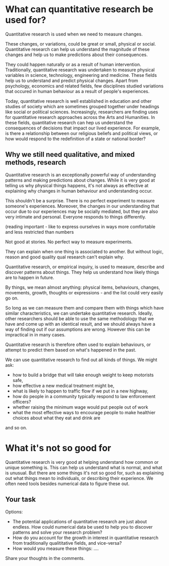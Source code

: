 # What can quantitative research be used for?

Quantitative research is used when we need to measure changes.  

These changes, or variations, could be great or small, physical or social.  Quantitative research can help us understand the magnitude of these changes and help us to make predictions about their consequences.

They could happen naturally or as a result of human intervention.  Traditionally, quantitative research was undertaken to measure physical variables in science, technology, engineering and medicine.  These fields help us to understand and predict physical changes.
Apart from psychology, economics and related fields, few disciplines studied variations that occured in human behaviour as a result of people's experiences. 

Today, quantitative research is well established in education and other studies of society which are sometimes grouped together under headings like social or political sciences.  Increasingly, researchers are finding uses for quantitative research approaches across the Arts and Humanities.  In these fields, quantitative research can hep us understand the consequences of decisions that impact our lived experience.  For example, is there a relationship between our religious beliefs and political views, or how would respond to the redefinition of a state or national border?

## Why we still need qualitative, and mixed methods, research

Quantitative research is an exceptionally powerful way of understanding patterns and making predictions about changes.  While it is very good at telling us why physical things happens, it's not always as effective at explaining why changes in human behaviour and understanding occur.

This shouldn't be a surprise.  There is no perfect experiment to measure someone's experiences.  Moreover, the changes in our understanding that occur due to our experiences may be socially mediated, but they are also very intimate and personal.  Everyone responds to things differently.

(reading important - like to express ourselves in ways more comfortable and less restricted than numbers

Not good at stories.  No perfect way to measure experiments.  





They can explain when one thing is associated to another.  But without logic, reason and good quality qual research can't explain why.


Quantitative research, or empirical inquiry, is used to measure, describe and discover patterns about things.  They help us understand how likely things are to happen in future.

By things, we mean almost anything: physical items, behaviours, changes, movements, growth, thoughts or expressions - and the list could very easily go on.

So long as we can measure them and compare them with things which have similar characteristics, we can undertake quantitative research. Ideally, other researchers should be able to use the same methodology that we have and come up with an identical result, and we should always have a way of finding out if our assumptions are wrong. However this can be impractical in in many cases.  

Quantitative research is therefore often used to explain behaviours, or attempt to predict them based on what's happened in the past.  

We can use quantitative research to find out all kinds of things.  We might ask:

* how to build a bridge that will take enough weight to keep motorists safe, 
* how effective a new medical treatment might be, 
* what is likely to happen to traffic flow if we put in a new highway, 
* how do people in a community typically respond to law enforcement officers?
* whether raising the minimum wage would put people out of work
* what the most effective ways to encourage people to make healthier choices about what they eat and drink are 

and so on.  

# What it's not so good for

Quantitative research is very good at helping understand how common or unique something is.  This can help us understand what is normal, and what is unusual.  But there are some things it's not so good for, such as explaining out what things mean to individuals, or describing their experience.  We often need tools besides numerical data to figure these out.  

## Your task
Options:

* The potential applications of quantitative research are just about endless.  How could numerical data be used to help you to discover patterns and solve your research problem?
* How do you account for the growth in interest in quantitative research from traditionally qualititative fields, and vice-versa?
* How would you measure these things: ....


Share your thoughts in the comments.
